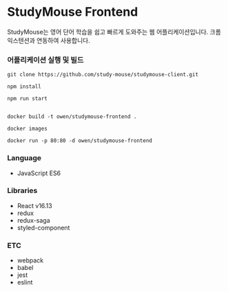 # StudyMouse Frontend

StudyMouse는 영어 단어 학습을 쉽고 빠르게 도와주는 웹 어플리케이션입니다. 크롬 익스텐션과 연동하여 사용합니다.

### 어플리케이션 실행 및 빌드
```
git clone https://github.com/study-mouse/studymouse-client.git

npm install

npm run start


docker build -t owen/studymouse-frontend .

docker images

docker run -p 80:80 -d owen/studymouse-frontend
```





### Language

- JavaScript ES6

### Libraries

- React v16.13
- redux
- redux-saga
- styled-component

### ETC

- webpack
- babel
- jest
- eslint
